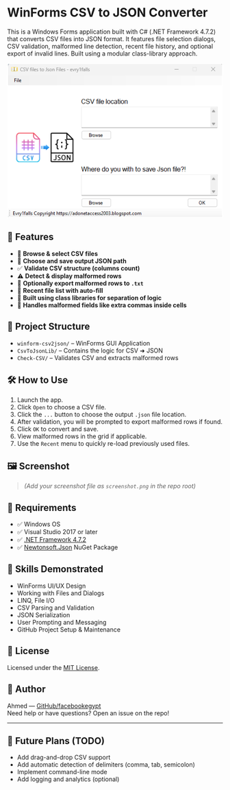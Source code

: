 # WinForms CSV to JSON Converter

This is a Windows Forms application built with C# (.NET Framework 4.7.2) that converts CSV files into JSON format. It features file selection dialogs, CSV validation, malformed line detection, recent file history, and optional export of invalid lines. Built using a modular class-library approach.

![Screenshot](https://github.com/facebookegypt/winform-csv2json/raw/main/screenshot.png)

## 🚀 Features

- 📂 **Browse & select CSV files**
- 📝 **Choose and save output JSON path**
- ✅ **Validate CSV structure (columns count)**
- ⚠️ **Detect & display malformed rows**
- 💾 **Optionally export malformed rows to `.txt`**
- 📜 **Recent file list with auto-fill**
- 🧩 **Built using class libraries for separation of logic**
- 🎯 **Handles malformed fields like extra commas inside cells**

## 📁 Project Structure

- `winform-csv2json/` – WinForms GUI Application
- `CsvToJsonLib/` – Contains the logic for CSV ➜ JSON
- `Check-CSV/` – Validates CSV and extracts malformed rows

## 🛠️ How to Use

1. Launch the app.
2. Click `Open` to choose a CSV file.
3. Click the `...` button to choose the output `.json` file location.
4. After validation, you will be prompted to export malformed rows if found.
5. Click `OK` to convert and save.
6. View malformed rows in the grid if applicable.
7. Use the `Recent` menu to quickly re-load previously used files.

## 🖼️ Screenshot

> *(Add your screenshot file as `screenshot.png` in the repo root)*

## 🧪 Requirements

- ✅ Windows OS
- ✅ Visual Studio 2017 or later
- ✅ [.NET Framework 4.7.2](https://dotnet.microsoft.com/en-us/download/dotnet-framework/net472)
- ✅ [Newtonsoft.Json](https://www.nuget.org/packages/Newtonsoft.Json/) NuGet Package

## 🧠 Skills Demonstrated

- WinForms UI/UX Design
- Working with Files and Dialogs
- LINQ, File I/O
- CSV Parsing and Validation
- JSON Serialization
- User Prompting and Messaging
- GitHub Project Setup & Maintenance

## 📄 License

Licensed under the [MIT License](LICENSE).

## 🙋 Author

Ahmed — [GitHub/facebookegypt](https://github.com/facebookegypt)  
Need help or have questions? Open an issue on the repo!

---

## 🧪 Future Plans (TODO)

- Add drag-and-drop CSV support
- Add automatic detection of delimiters (comma, tab, semicolon)
- Implement command-line mode
- Add logging and analytics (optional)
